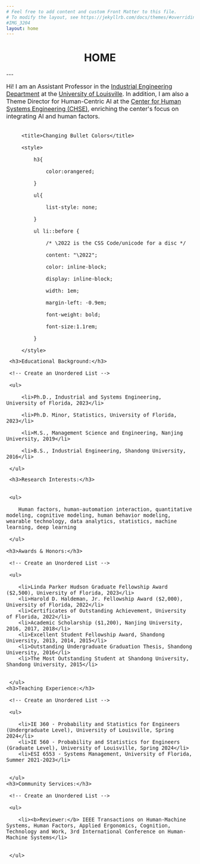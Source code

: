 ```yaml
---
# Feel free to add content and custom Front Matter to this file.
# To modify the layout, see https://jekyllrb.com/docs/themes/#overriding-theme-defaults
#IMG_3204
layout: home
---
```

<h1 align="center">HOME</h1>
<!-- <div align='center'><font size='60'>Projects</font></div> -->
---

<br/> 
<!-- <style>
img  {
  float: right;
  margin-left: 20px;
}
</style> -->


<!-- <img height='450' align="right" src="assets/images/banners/IMG_3204.jpeg"/> 
 <p style="text-align:justify; text-justify:inter-ideograph;"> -->
<font size=3>Hi! I am an Assistant Professor in the <a href="https://engineering.louisville.edu/academics/departments/industrial/" target="_blank">Industrial Engineering Department</a> at the <a href="https://louisville.edu/" target="_blank">University of Louisville</a>. In addition, I am also a Theme Director for Human-Centric AI at the <a href="https://engineering.louisville.edu/research/centersinstitutes/human-systems-engineering/" target="_blank">Center for Human Systems Engineering (CHSE)</a>, enriching the center's focus on integrating AI and human factors.<br/><br/>


<html>
    <head>

         <title>Changing Bullet Colors</title>

         <style>

             h3{

                 color:orangered;

             }

             ul{

                 list-style: none;

             }

             ul li::before {

                 /* \2022 is the CSS Code/unicode for a disc */

                 content: "\2022";  

                 color: inline-block; 

                 display: inline-block; 

                 width: 1em;

                 margin-left: -0.9em;

                 font-weight: bold;

                 font-size:1.1rem;

             }

         </style>

   </head>

   <body>

     <h3>Educational Background:</h3>

     <!-- Create an Unordered List -->

     <ul>

         <li>Ph.D., Industrial and Systems Engineering, University of Florida, 2023</li>

         <li>Ph.D. Minor, Statistics, University of Florida, 2023</li>

         <li>M.S., Management Science and Engineering, Nanjing University, 2019</li>

         <li>B.S., Industrial Engineering, Shandong University, 2016</li>

     </ul>

   <!-- </body>


   <body> -->

     <h3>Research Interests:</h3>


     <ul>

        Human factors, human-automation interaction, quantitative modeling, cognitive modeling, human behavior modeling, wearable technology, data analytics, statistics, machine learning, deep learning 

     </ul>

    <h3>Awards & Honors:</h3>

     <!-- Create an Unordered List -->

     <ul>

        <li>Linda Parker Hudson Graduate Fellowship Award ($2,500), University of Florida, 2023</li>
        <li>Harold D. Haldeman, Jr. Fellowship Award ($2,000), University of Florida, 2022</li>
        <li>Certificates of Outstanding Achievement, University of Florida, 2022</li>
        <li>Academic Scholarship ($1,200), Nanjing University, 2016, 2017, 2018</li>
        <li>Excellent Student Fellowship Award, Shandong University, 2013, 2014, 2015</li>
        <li>Outstanding Undergraduate Graduation Thesis, Shandong University, 2016</li>
        <li>The Most Outstanding Student at Shandong University, Shandong University, 2015</li>
 

     </ul>
    <h3>Teaching Experience:</h3>

     <!-- Create an Unordered List -->

     <ul>

        <li>IE 360 - Probability and Statistics for Engineers (Undergraduate Level), University of Louisville, Spring 2024</li>
        <li>IE 560 - Probability and Statistics for Engineers (Graduate Level), University of Louisville, Spring 2024</li>
        <li>ESI 6553 - Systems Management, University of Florida, Summer 2021-2023</li>
 

     </ul> 
    <h3>Community Services:</h3>

     <!-- Create an Unordered List -->

     <ul>

        <li><b>Reviewer:</b> IEEE Transactions on Human-Machine Systems, Human Factors, Applied Ergonomics, Cognition, Technology and Work, 3rd International Conference on Human-Machine Systems</li>
    

     </ul> 
   </body>

</html>

<!-- My research covers a range of application areas including transportation, medical systems, and defense systems. If you'd like to learn more about my research experience, please visit my <a href="/Projects.html" target="_blank">PROJECTS</a> page. <br/><br/><br/> -->

<!-- <b>Click <a href="/assets/images/banners/Update_CV_YL_0928.pdf" download="cv.pdf">HERE</a> to download my resume.</b><br/><br/><br/> -->



</font>
 <!-- </p> -->





